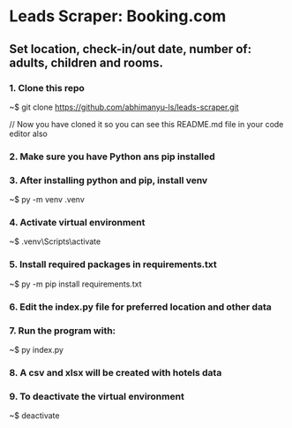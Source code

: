 # Leads Scraper: Booking.com
## Set location, check-in/out date, number of: adults, children and rooms.

### 1. Clone this repo
~$ git clone https://github.com/abhimanyu-ls/leads-scraper.git

// Now you have cloned it so you can see this README.md file in your code editor also

### 2. Make sure you have Python ans pip installed

### 3. After installing python and pip, install venv
~$ py -m venv .venv

### 4. Activate virtual environment
~$ .venv\Scripts\activate

### 5. Install required packages in requirements.txt
~$ py -m pip install requirements.txt

### 6. Edit the index.py file for preferred location and other data

### 7. Run the program with:
~$ py index.py

### 8. A csv and xlsx will be created with hotels data

### 9. To deactivate the virtual environment
~$ deactivate

